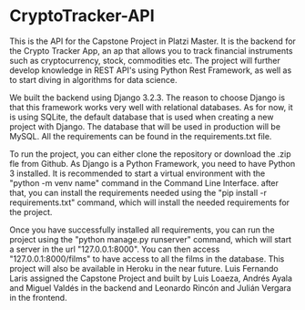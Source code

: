 
# CryptoTracker-API

This is the API for the Capstone Project in Platzi Master. It is the backend for the Crypto Tracker App, an ap that allows you to track financial instruments such as cryptocurrency, stock, commodities etc. The project will further develop knowledge in REST API's using Python Rest Framework, as well as to start diving in algorithms for data science.

We built the backend using Django 3.2.3. The reason to choose Django is that this framework works very well with relational databases. As for now, it is using SQLite, the default database that is used when creating a new project with Django. The database that will be used in production will be MySQL. All the requirements can be found in the requirements.txt file.

To run the project, you can either clone the repository or download the .zip fle from Github. As Django is a Python Framework, you need to have Python 3 installed. It is recommended to start a virtual environment with the "python -m venv name" command in the Command Line Interface. after that, you can install the requirements needed using the "pip install -r requirements.txt" command, which will install the needed requirements for the project.

Once you have successfully installed all requirements, you can run the project using the "python manage.py runserver" command, which will start a server in the url "127.0.0.1:8000". You can then access "127.0.0.1:8000/films" to have access to all the films in the database. This project will also be available in Heroku in the near future.
Luis Fernando Laris assigned the Capstone Project and built by Luis Loaeza, Andrés Ayala and Miguel Valdés in the backend and Leonardo Rincón and Julián Vergara in the frontend.